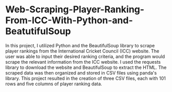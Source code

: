# Web-Scraping-Player-Ranking-From-ICC-With-Python-and-BeatutifulSoup

In this project, I utilized Python and the BeautifulSoup library to scrape player rankings from the International Cricket Council (ICC) website. The user was able to input their desired ranking criteria, and the program would scrape the relevant information from the ICC website. I used the requests library to download the website and BeautifulSoup to extract the HTML. The scraped data was then organized and stored in CSV files using panda's library. This project resulted in the creation of three CSV files, each with 101 rows and five columns of player ranking data.
